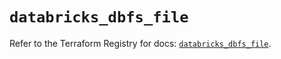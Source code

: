 # `databricks_dbfs_file`

Refer to the Terraform Registry for docs: [`databricks_dbfs_file`](https://registry.terraform.io/providers/databricks/databricks/1.85.0/docs/resources/dbfs_file).
